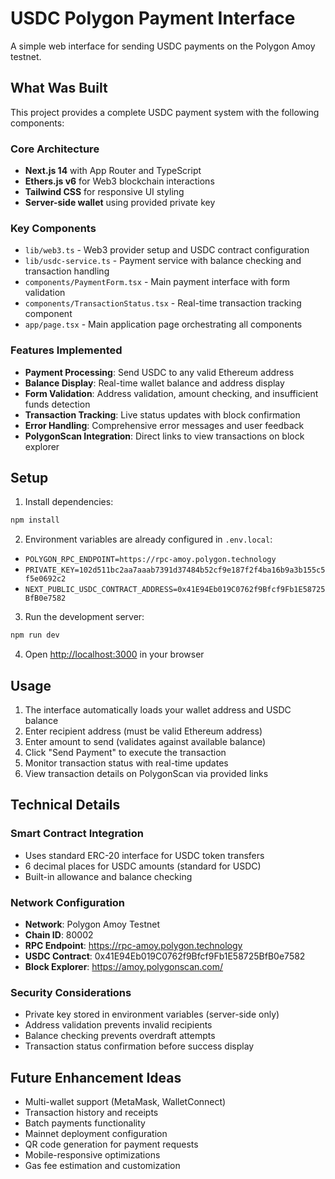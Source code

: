 # USDC Polygon Payment Interface

A simple web interface for sending USDC payments on the Polygon Amoy testnet.

## What Was Built

This project provides a complete USDC payment system with the following components:

### Core Architecture
- **Next.js 14** with App Router and TypeScript
- **Ethers.js v6** for Web3 blockchain interactions
- **Tailwind CSS** for responsive UI styling
- **Server-side wallet** using provided private key

### Key Components
- `lib/web3.ts` - Web3 provider setup and USDC contract configuration
- `lib/usdc-service.ts` - Payment service with balance checking and transaction handling
- `components/PaymentForm.tsx` - Main payment interface with form validation
- `components/TransactionStatus.tsx` - Real-time transaction tracking component
- `app/page.tsx` - Main application page orchestrating all components

### Features Implemented
- **Payment Processing**: Send USDC to any valid Ethereum address
- **Balance Display**: Real-time wallet balance and address display  
- **Form Validation**: Address validation, amount checking, and insufficient funds detection
- **Transaction Tracking**: Live status updates with block confirmation
- **Error Handling**: Comprehensive error messages and user feedback
- **PolygonScan Integration**: Direct links to view transactions on block explorer

## Setup

1. Install dependencies:
```bash
npm install
```

2. Environment variables are already configured in `.env.local`:
- `POLYGON_RPC_ENDPOINT=https://rpc-amoy.polygon.technology`
- `PRIVATE_KEY=102d511bc2aa7aaab7391d37484b52cf9e187f2f4ba16b9a3b155c5f5e0692c2`
- `NEXT_PUBLIC_USDC_CONTRACT_ADDRESS=0x41E94Eb019C0762f9Bfcf9Fb1E58725BfB0e7582`

3. Run the development server:
```bash
npm run dev
```

4. Open [http://localhost:3000](http://localhost:3000) in your browser

## Usage

1. The interface automatically loads your wallet address and USDC balance
2. Enter recipient address (must be valid Ethereum address)
3. Enter amount to send (validates against available balance)
4. Click "Send Payment" to execute the transaction
5. Monitor transaction status with real-time updates
6. View transaction details on PolygonScan via provided links

## Technical Details

### Smart Contract Integration
- Uses standard ERC-20 interface for USDC token transfers
- 6 decimal places for USDC amounts (standard for USDC)
- Built-in allowance and balance checking

### Network Configuration
- **Network**: Polygon Amoy Testnet
- **Chain ID**: 80002
- **RPC Endpoint**: https://rpc-amoy.polygon.technology
- **USDC Contract**: 0x41E94Eb019C0762f9Bfcf9Fb1E58725BfB0e7582
- **Block Explorer**: https://amoy.polygonscan.com/

### Security Considerations
- Private key stored in environment variables (server-side only)
- Address validation prevents invalid recipients
- Balance checking prevents overdraft attempts
- Transaction status confirmation before success display

## Future Enhancement Ideas

- Multi-wallet support (MetaMask, WalletConnect)
- Transaction history and receipts
- Batch payments functionality
- Mainnet deployment configuration
- QR code generation for payment requests
- Mobile-responsive optimizations
- Gas fee estimation and customization